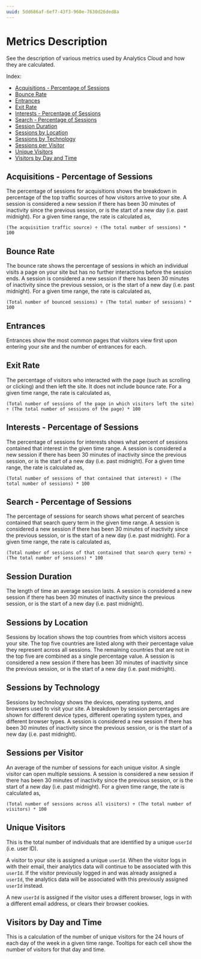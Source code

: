 ```yaml
---
uuid: 5dd686af-6ef7-43f3-960e-7630d26ded8a
---
```

# Metrics Description

See the description of various metrics used by Analytics Cloud and how they are calculated.

Index:
- [Acquisitions - Percentage of Sessions](./metrics-description.md#acquisitions---percentage-of-sessions)
- [Bounce Rate](./metrics-description.md#bounce-rate)
- [Entrances](./metrics-description.md#entrances)
- [Exit Rate](./metrics-description.md#exit-rate)
- [Interests - Percentage of Sessions](./metrics-description.md#interests---percentage-of-sessions)
- [Search - Percentage of Sessions](./metrics-description.md#search---percentage-of-sessions)
- [Session Duration](./metrics-description.md#session-duration)
- [Sessions by Location](./metrics-description.md#sessions-by-location)
- [Sessions by Technology](./metrics-description.md#sessions-by-technology)
- [Sessions per Visitor](./metrics-description.md#sessions-per-visitor)
- [Unique Visitors](./metrics-description.md#unique-visitors)
- [Visitors by Day and Time](./metrics-description.md#visitors-by-day-and-time)

## Acquisitions - Percentage of Sessions

The percentage of sessions for acquisitions shows the breakdown in percentage of the top traffic sources of how visitors arrive to your site. A session is considered a new session if there has been 30 minutes of inactivity since the previous session, or is the start of a new day (i.e. past midnight). For a given time range, the rate is calculated as,

```
(The acquisition traffic source) ÷ (The total number of sessions) * 100
```

## Bounce Rate

The bounce rate shows the percentage of sessions in which an individual visits a page on your site but has no further interactions before the session ends. A session is considered a new session if there has been 30 minutes of inactivity since the previous session, or is the start of a new day (i.e. past midnight). For a given time range, the rate is calculated as,

```
(Total number of bounced sessions) ÷ (The total number of sessions) * 100
```

## Entrances 

Entrances show the most common pages that visitors view first upon entering your site and the number of entrances for each.

## Exit Rate

The percentage of visitors who interacted with the page (such as scrolling or clicking) and then left the site. It does not include bounce rate. For a given time range, the rate is calculated as,

```
(Total number of sessions of the page in which visitors left the site) ÷ (The total number of sessions of the page) * 100
```

## Interests - Percentage of Sessions

The percentage of sessions for interests shows what percent of sessions contained that interest in the given time range. A session is considered a new session if there has been 30 minutes of inactivity since the previous session, or is the start of a new day (i.e. past midnight). For a given time range, the rate is calculated as,

```
(Total number of sessions of that contained that interest) ÷ (The total number of sessions) * 100
```

## Search - Percentage of Sessions

The percentage of sessions for search shows what percent of searches contained that search query term in the given time range. A session is considered a new session if there has been 30 minutes of inactivity since the previous session, or is the start of a new day (i.e. past midnight). For a given time range, the rate is calculated as,

```
(Total number of sessions of that contained that search query term) ÷ (The total number of sessions) * 100
```

## Session Duration

The length of time an average session lasts. A session is considered a new session if there has been 30 minutes of inactivity since the previous session, or is the start of a new day (i.e. past midnight).

## Sessions by Location

Sessions by location shows the top countries from which visitors access your site. The top five countries are listed along with their percentage value they represent across all sessions. The remaining countries that are not in the top five are combined as a single percentage value. A session is considered a new session if there has been 30 minutes of inactivity since the previous session, or is the start of a new day (i.e. past midnight).

## Sessions by Technology

Sessions by technology shows the devices, operating systems, and browsers used to visit your site. A breakdown by session percentages are shown for different device types, different operating system types, and different browser types. A session is considered a new session if there has been 30 minutes of inactivity since the previous session, or is the start of a new day (i.e. past midnight).

## Sessions per Visitor

An average of the number of sessions for each unique visitor. A single visitor can open multiple sessions. A session is considered a new session if there has been 30 minutes of inactivity since the previous session, or is the start of a new day (i.e. past midnight). For a given time range, the rate is calculated as,

```
(Total number of sessions across all visitors) ÷ (The total number of visitors) * 100
```

## Unique Visitors

This is the total number of individuals that are identified by a unique `userId` (i.e. user ID). 

A visitor to your site is assigned a unique `userId`. When the visitor logs in with their email, their analytics data will continue to be associated with this `userId`. If the visitor previously logged in and was already assigned a `userId`, the analytics data will be associated with this previously assigned `userId` instead.

A new `userId` is assigned if the visitor uses a different browser, logs in with a different email address, or clears their browser cookies. 

## Visitors by Day and Time

This is a calculation of the number of unique visitors for the 24 hours of each day of the week in a given time range. Tooltips for each cell show the number of visitors for that day and time.
